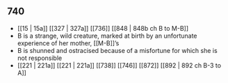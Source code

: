 ## 740
- [[15 | 15a]] [[327 | 327a]] [[736]] [[848 | 848b ch B to M-B]] 
- B is a strange, wild creature, marked at birth by an unfortunate experience of her mother, [[M-B]]’s
- B is shunned and ostracised because of a misfortune for which she is not responsible
- [[221 | 221a]] [[221 | 221a]] [[738]] [[746]] [[872]] [[892 | 892 ch B-3 to A]] 

